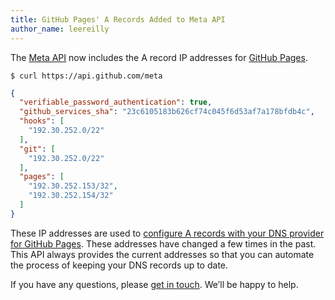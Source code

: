 ```yaml
---
title: GitHub Pages' A Records Added to Meta API
author_name: leereilly
---
```


The [Meta API](/v3/meta/) now includes the A record IP addresses for [GitHub Pages](https://pages.github.com/).

``` command-line
$ curl https://api.github.com/meta
```

``` json
{
  "verifiable_password_authentication": true,
  "github_services_sha": "23c6105183b626cf74c045f6d53af7a178bfdb4c",
  "hooks": [
    "192.30.252.0/22"
  ],
  "git": [
    "192.30.252.0/22"
  ],
  "pages": [
    "192.30.252.153/32",
    "192.30.252.154/32"
  ]
}
```

These IP addresses are used to [configure A records with your DNS provider for GitHub Pages](https://help.github.com/articles/tips-for-configuring-an-a-record-with-your-dns-provider/). These addresses have changed a few times in the past. This API always provides the current addresses so that you can automate the process of keeping your DNS records up to date.

If you have any questions, please [get in touch](https://github.com/contact?form%5Bsubject%5D=GitHub+Pages+A+Records+Added+to+API). We’ll be happy to help.
